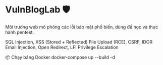 # VulnBlogLab 🛡️
Môi trường web mô phỏng các lỗi bảo mật phổ biến, dùng để học và thực hành pentest.

SQL Injection, XSS (Stored + Reflected)
File Upload (RCE), CSRF, IDOR
Email Injection, Open Redirect, LFI
Privilege Escalation

📦 Chạy bằng Docker
docker-compose up --build -d
